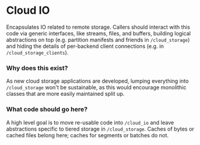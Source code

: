# Cloud IO

Encapsulates IO related to remote storage. Callers should interact with this
code via generic interfaces, like streams, files, and buffers, building logical
abstractions on top (e.g. partition manifests and friends in `/cloud_storage`)
and hiding the details of per-backend client connections (e.g. in
`/cloud_storage_clients`).

### Why does this exist?

As new cloud storage applications are developed, lumping everything into
`/cloud_storage` won't be sustainable, as this would encourage monolithic
classes that are more easily maintained split up.

### What code should go here?

A high level goal is to move re-usable code into `/cloud_io` and leave
abstractions specific to tiered storage in `/cloud_storage`. Caches of bytes or
cached files belong here; caches for segments or batches do not.
